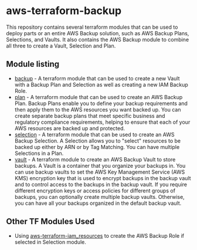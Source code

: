 # aws-terraform-backup

This repository contains several terraform modules that can be used to deploy parts or an entire AWS Backup solution, such as AWS Backup Plans, Selections, and Vaults.  It also contains the AWS Backup module to combine all three to create a Vault, Selection and Plan.

## Module listing
- [backup](./modules/backup) - A terraform module that can be used to create a new Vault with a Backup Plan and Selection as well as creating a new IAM Backup Role.
- [plan](./modules/plan) - A terraform module that can be used to create an AWS Backup Plan. Backup Plans enable you to define your backup requirements and then apply them to the AWS resources you want backed up. You can create separate backup plans that meet specific business and regulatory compliance requirements, helping to ensure that each of your AWS resources are backed up and protected.
- [selection](./modules/selection) - A terraform module that can be used to create an AWS Backup Selection. A Selection allows you to "select" resources to be backed up either by ARN or by Tag Matching. You can have multiple Selections in a Plan.
- [vault](./modules/vault) - A terraform module to create an AWS Backup Vault to store backups. A Vault is a container that you organize your backups in. You can use backup vaults to set the AWS Key Management Service (AWS KMS) encryption key that is used to encrypt backups in the backup vault and to control access to the backups in the backup vault. If you require different encryption keys or access policies for different groups of backups, you can optionally create multiple backup vaults. Otherwise, you can have all your backups organized in the default backup vault.

## Other TF Modules Used
- Using [aws-terraform-iam_resources](https://github.com/rackspace-infrastructure-automation/aws-terraform-iam_resources) to create the AWS Backup Role if selected in Selection module.